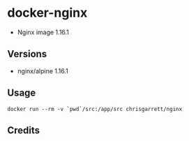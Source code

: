 # docker-nginx

* Nginx image 1.16.1

## Versions
- nginx/alpine 1.16.1

## Usage

```docker run --rm -v `pwd`/src:/app/src chrisgarrett/nginx```

## Credits

